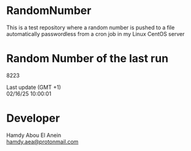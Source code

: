 # RandomNumber    
This is a test repository where a random number is pushed to a file automatically passwordless from a cron job in my Linux CentOS server    
# Random Number of the last run   
8223
      
Last update (GMT +1)    
02/16/25 10:00:01
# Developer    
Hamdy Abou El Anein   
hamdy.aea@protonmail.com
